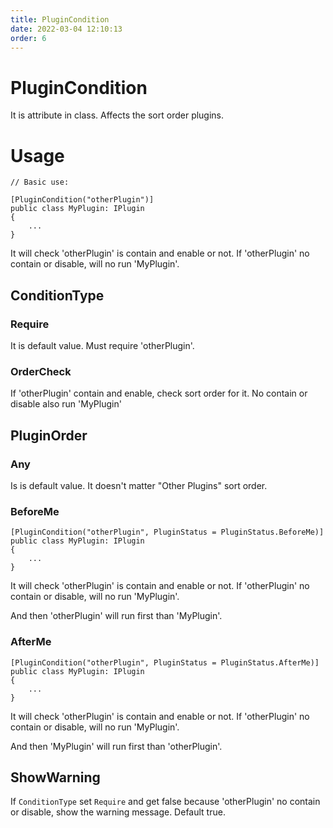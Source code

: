 ```yaml
---
title: PluginCondition
date: 2022-03-04 12:10:13
order: 6
---
```

# PluginCondition
It is attribute in class. Affects the sort order plugins.

# Usage
```
// Basic use:

[PluginCondition("otherPlugin")]
public class MyPlugin: IPlugin
{
    ...
}
```
It will check 'otherPlugin' is contain and enable or not. If 'otherPlugin' no contain or disable, will no run 'MyPlugin'.
## ConditionType
### Require
It is default value. Must require 'otherPlugin'.
### OrderCheck
If 'otherPlugin' contain and enable, check sort order for it. No contain or disable also run 'MyPlugin'

## PluginOrder
### Any
Is is default value. It doesn't matter "Other Plugins" sort order.

### BeforeMe
```
[PluginCondition("otherPlugin", PluginStatus = PluginStatus.BeforeMe)]
public class MyPlugin: IPlugin
{
    ...
}
```
It will check 'otherPlugin' is contain and enable or not. If 'otherPlugin' no contain or disable, will no run 'MyPlugin'. 

And then 'otherPlugin' will run first than 'MyPlugin'.

### AfterMe
```
[PluginCondition("otherPlugin", PluginStatus = PluginStatus.AfterMe)]
public class MyPlugin: IPlugin
{
    ...
}
```
It will check 'otherPlugin' is contain and enable or not. If 'otherPlugin' no contain or disable, will no run 'MyPlugin'. 

And then 'MyPlugin' will run first than 'otherPlugin'.
## ShowWarning
If `ConditionType` set `Require` and get false because 'otherPlugin' no contain or disable, show the warning message. Default true.